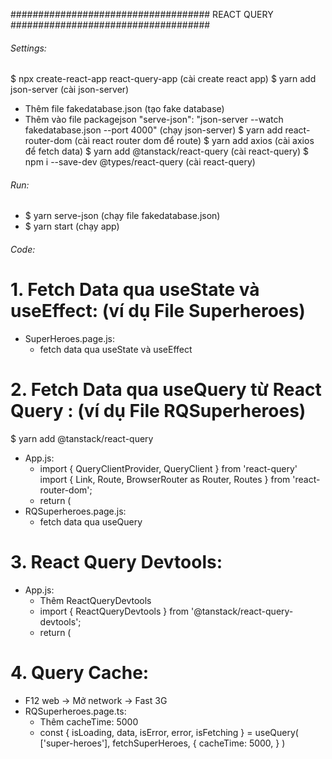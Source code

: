 #################################### REACT QUERY ####################################
###### Settings:
$ npx create-react-app react-query-app (cài create react app)
$ yarn add json-server (cài json-server)
- Thêm file fakedatabase.json (tạo fake database)
- Thêm vào file packagejson "serve-json": "json-server --watch fakedatabase.json --port 4000" (chạy json-server)
$ yarn add react-router-dom (cài react router dom để route)
$ yarn add axios (cài axios để fetch data)
$ yarn add @tanstack/react-query  (cài react-query)
$ npm i --save-dev @types/react-query (cài react-query)

###### Run:
- $ yarn serve-json (chạy file fakedatabase.json)
- $ yarn start (chạy app)

###### Code:
# 1. Fetch Data qua useState và useEffect: (ví dụ File Superheroes)
- SuperHeroes.page.js:
    + fetch data qua useState và useEffect 

# 2. Fetch Data qua useQuery từ React Query : (ví dụ File RQSuperheroes)
$ yarn add @tanstack/react-query
- App.js:
    +   import { QueryClientProvider, QueryClient } from 'react-query'
        import { Link, Route, BrowserRouter as Router, Routes } from 'react-router-dom';
    +   return (
            <QueryClientProvider client={queryClient}>
                <Router>
                </Router>
            </QueryClientProvider>
- RQSuperheroes.page.js:
    + fetch data qua useQuery

# 3. React Query Devtools:
- App.js:
    + Thêm ReactQueryDevtools
    +   import { ReactQueryDevtools } from '@tanstack/react-query-devtools';
    +   return (
            <QueryClientProvider client={queryClient}>
                <Router>
                </Router>
                <ReactQueryDevtools initialIsOpem={false} position='bottom-right' />
            </QueryClientProvider>

# 4. Query Cache:
- F12 web -> Mở network -> Fast 3G
- RQSuperheroes.page.ts:
    + Thêm cacheTime: 5000
    +   const { isLoading, data, isError, error, isFetching } = useQuery(
            ['super-heroes'], 
            fetchSuperHeroes,
            {
                cacheTime: 5000,
            } 
        )

